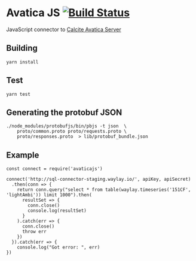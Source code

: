 # Avatica JS [![Build Status](http://drone.waylay.io/api/badges/waylayio/avatica-js/status.svg)](http://drone.waylay.io/waylayio/avatica-js)


JavaScript connector to [Calcite Avatica Server](https://calcite.apache.org/avatica/)


## Building

    yarn install
    
    
## Test

    yarn test

## Generating the protobuf JSON

    ./node_modules/protobufjs/bin/pbjs -t json  \
        proto/common.proto proto/requests.proto \
        proto/responses.proto  > lib/protobuf_bundle.json      


## Example

```
const connect = require('avaticajs')

connect('http://sql-connector-staging.waylay.io/', apiKey, apiSecret)
  .then(conn => {
    return conn.query("select * from table(waylay.timeseries('151CF', 'lightAmbi')) limit 1000").then(
      resultSet => {
        conn.close()
        console.log(resultSet)
      }
    ).catch(err => {
      conn.close()
      throw err
    })
  }).catch(err => {
    console.log("Got error: ", err)
})
```
